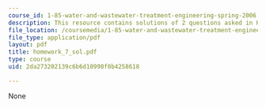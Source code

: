 ```yaml
---
course_id: 1-85-water-and-wastewater-treatment-engineering-spring-2006
description: This resource contains solutions of 2 questions asked in Homework 7.
file_location: /coursemedia/1-85-water-and-wastewater-treatment-engineering-spring-2006/2da273202139c6b6d10990f0b4258618_homework_7_sol.pdf
file_type: application/pdf
layout: pdf
title: homework_7_sol.pdf
type: course
uid: 2da273202139c6b6d10990f0b4258618

---
```

None